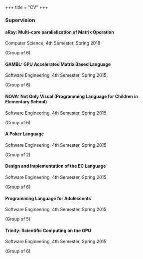 +++
title = "CV"
+++

### Supervision
#### aRay: Multi-core parallelization of Matrix Operation

Computer Science, 4th Semester, Spring 2018

(Group of 6)

#### GAMBL: GPU Accelerated Matrix Based Language

Software Engineering, 4th Semester, Spring 2015

(Group of 6)

#### NOVA: Not Only Visual (Programming Language for Children in Elementary School)

Software Engineering, 4th Semester, Spring 2015

(Group of 6)

#### A Poker Language

Software Engineering, 4th Semester, Spring 2015

(Group of 2)

#### Design and Implementation of the EC Language

Software Engineering, 4th Semester, Spring 2015

(Group of 6)

#### Programming Language for Adolescents

Software Engineering, 4th Semester, Spring 2015

(Group of 5)

#### Trinity: Scientific Computing on the GPU

Software Engineering, 4th Semester, Spring 2015

(Group of 6)
